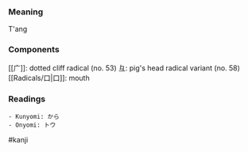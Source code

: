 ### Meaning

T'ang

### Components

[[广]]: dotted cliff radical (no. 53) 彑: pig's head radical variant (no. 58) [[Radicals/口|口]]: mouth

### Readings

```
- Kunyomi: から
- Onyomi: トウ
```

#kanji